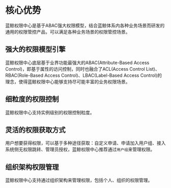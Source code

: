 # 核心优势

蓝鲸权限中心是基于ABAC强大权限模型，结合蓝鲸体系内各种业务场景而研发的通用的权限管控产品，可以满足各种业务场景的权限管控场景。

## 强大的权限模型引擎

蓝鲸权限中心底层基于业界功能最强大的ABAC(Attribute-Based Access Control)，即基于属性的访问控制，同时也融合了ACL(Access Control List)、RBAC(Role-Based Access Control)、LBAC(Label-Based Access Control)的理念，使得蓝鲸权限中心能够支持尽可能丰富的业务权限场景。

## 细粒度的权限控制

蓝鲸权限中心支持实例级别的权限控制粒度。

## 灵活的权限获取方式

用户想要获得权限，可以基于多种途径获取：自定义申请、申请加入用户组、接入系统侧无权限跳转、管理员授权，蓝鲸权限中心推荐通过`用户组`来管理权限。

## 组织架构权限管理

蓝鲸权限中心支持通过组织架构来管理权限，包括个人、组织的权限管理。